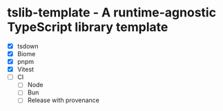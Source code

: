 # tslib-template - A runtime-agnostic TypeScript library template

- [x] tsdown
- [x] Biome
- [x] pnpm
- [x] Vitest
- [ ] CI
  - [ ] Node
  - [ ] Bun
  - [ ] Release with provenance
